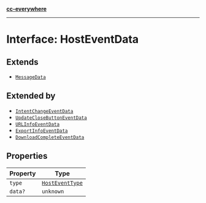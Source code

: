 [**cc-everywhere**](../../../../../index.md)

***

# Interface: HostEventData

## Extends

- [`MessageData`](../../message-data-types/interfaces/message-data.md)

## Extended by

- [`IntentChangeEventData`](../../message-data-types/interfaces/intent-change-event-data.md)
- [`UpdateCloseButtonEventData`](../../message-data-types/interfaces/update-close-button-event-data.md)
- [`URLInfoEventData`](../../message-data-types/interfaces/url-info-event-data.md)
- [`ExportInfoEventData`](../../message-data-types/interfaces/export-info-event-data.md)
- [`DownloadCompleteEventData`](../../message-data-types/interfaces/download-complete-event-data.md)

## Properties

| Property | Type |
| ------ | ------ |
| <a id="type"></a> `type` | [`HostEventType`](../../message-data-types/enumerations/host-event-type.md) |
| <a id="data"></a> `data?` | `unknown` |
